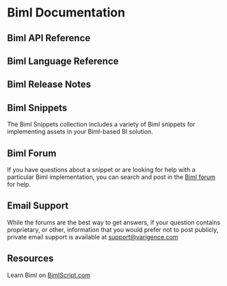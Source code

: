 # Biml Documentation

## Biml API Reference

[](xref:biml-api-reference)

## Biml Language Reference

[](xref:biml-language-reference)

## Biml Release Notes

[](xref:biml-release-notes)

## Biml Snippets

The Biml Snippets collection includes a variety of Biml snippets for implementing assets in your Biml-based BI solution.

[](xref:biml-snippets)

## Biml Forum

If you have questions about a snippet or are looking for help with a particular Biml implementation, you can search and post in the [Biml forum](https://varigence.com/Forums?forumName=Biml) for help.

## Email Support

While the forums are the best way to get answers, if your question contains proprietary, or other, information that you would prefer not to post publicly, private email support is available at [support@varigence.com](mailto:support@varigence.com)

## Resources

Learn Biml on [BimlScript.com](http://bimlscript.com/)
